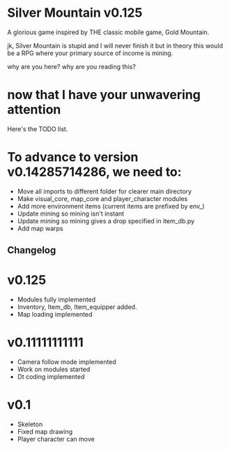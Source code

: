 # Silver Mountain v0.125
A glorious game inspired by THE classic mobile game, Gold Mountain.

jk, Silver Mountain is stupid and I will never finish it but in theory this would be a RPG where your primary source of income is mining.

why are you here?
why are you reading this?

# now that I have your unwavering attention
Here's the TODO list.

# To advance to version v0.14285714286, we need to:
- Move all imports to different folder for clearer main directory
- Make visual_core, map_core and player_character modules
- Add more environment items (current items are prefixed by env_)
- Update mining so mining isn't instant
- Update mining so mining gives a drop specified in item_db.py
- Add map warps

## Changelog
# v0.125
- Modules fully implemented
- Inventory, Item_db, Item_equipper added.
- Map loading implemented

# v0.11111111111
- Camera follow mode implemented
- Work on modules started
- Dt coding implemented

# v0.1
- Skeleton
- Fixed map drawing
- Player character can move

